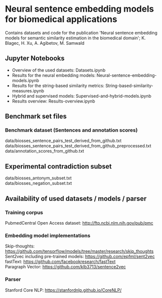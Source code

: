 # Neural sentence embedding models for biomedical applications
Contains datasets and code for the publication 'Neural sentence embedding models for semantic similarity estimation in the biomedical domain'; K. Blagec, H. Xu, A. Agibetov, M. Samwald

## Jupyter Notebooks
* Overview of the used datasets: Datasets.ipynb    
* Results for the neural embedding models: Neural-sentence-embedding-models.ipynb      
* Results for the string-based similarity metrics: String-based-similarity-measures.ipynb  
* Hybrid and supervised models: Supervised-and-hybrid-models.ipynb     
* Results overview: Results-overview.ipynb    

## Benchmark set files

### Benchmark dataset (Sentences and annotation scores)
data/biosses_sentence_pairs_test_derived_from_github.txt      
data/biosses_sentence_pairs_test_derived_from_github_preprocessed.txt         
data/annotation_scores_from_github.txt      

## Experimental contradiction subset  
data/biosses_antonym_subset.txt   
data/biosses_negation_subset.txt 
    
## Availability of used datasets / models / parser

### Training corpus

PubmedCentral Open Access dataset: http://ftp.ncbi.nlm.nih.gov/pub/pmc

### Embedding model implementations

Skip-thoughts: https://github.com/tensorflow/models/tree/master/research/skip_thoughts   
Sent2vec including pre-trained models: https://github.com/epfml/sent2vec      
fastText: https://github.com/facebookresearch/fastText    
Paragraph Vector: https://github.com/klb3713/sentence2vec

### Parser

Stanford Core NLP: https://stanfordnlp.github.io/CoreNLP/



